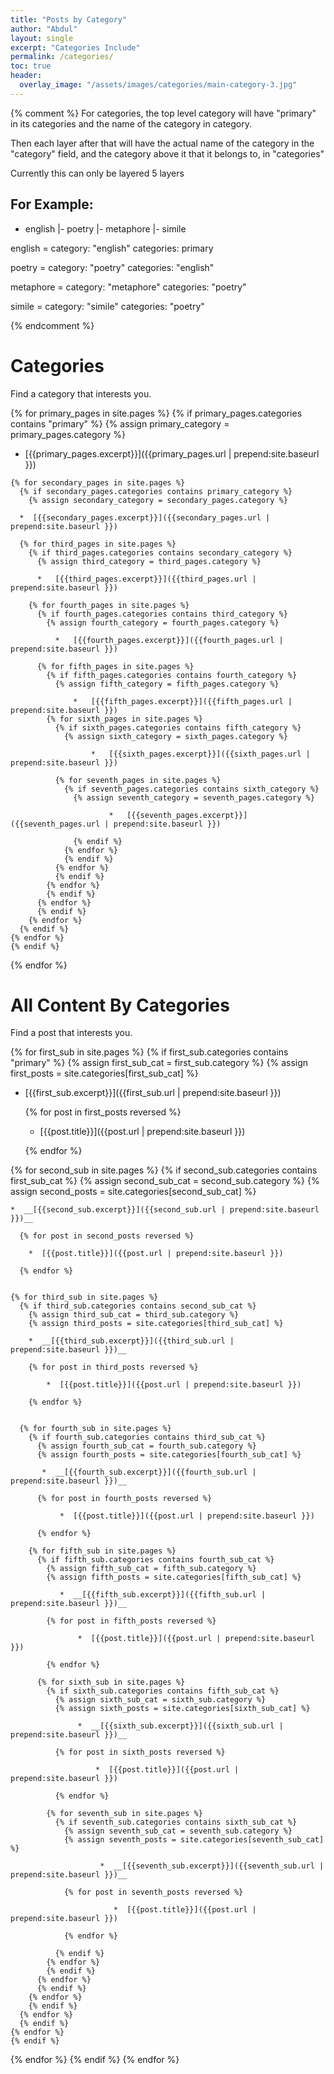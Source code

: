 ```yaml
---
title: "Posts by Category"
author: "Abdul"
layout: single
excerpt: "Categories Include"
permalink: /categories/
toc: true
header:
  overlay_image: "/assets/images/categories/main-category-3.jpg"
---
```


{% comment %}
For categories, the top level category will have "primary" in its categories and
the name of the category in category.

Then each layer after that will have the actual name of the category in the
"category" field, and the category above it that it belongs to, in "categories"

Currently this can only be layered 5 layers

For Example:
---------------
- english
|- poetry
 |- metaphore
 |- simile

english =
category: "english"
categories: primary

poetry =
category: "poetry"
categories: "english"

metaphore =
category: "metaphore"
categories: "poetry"

simile =
category: "simile"
categories: "poetry"

{% endcomment %}

# Categories
Find a category that interests you.

  {% for primary_pages in site.pages %}
    {% if primary_pages.categories contains "primary" %}
      {% assign primary_category = primary_pages.category %}

  *   [{{primary_pages.excerpt}}]({{primary_pages.url | prepend:site.baseurl }})

    {% for secondary_pages in site.pages %}
      {% if secondary_pages.categories contains primary_category %}
        {% assign secondary_category = secondary_pages.category %}

      *  [{{secondary_pages.excerpt}}]({{secondary_pages.url | prepend:site.baseurl }})

      {% for third_pages in site.pages %}
        {% if third_pages.categories contains secondary_category %}
          {% assign third_category = third_pages.category %}

          *   [{{third_pages.excerpt}}]({{third_pages.url | prepend:site.baseurl }})

        {% for fourth_pages in site.pages %}
          {% if fourth_pages.categories contains third_category %}
            {% assign fourth_category = fourth_pages.category %}

              *   [{{fourth_pages.excerpt}}]({{fourth_pages.url | prepend:site.baseurl }})

          {% for fifth_pages in site.pages %}
            {% if fifth_pages.categories contains fourth_category %}
              {% assign fifth_category = fifth_pages.category %}

                  *   [{{fifth_pages.excerpt}}]({{fifth_pages.url | prepend:site.baseurl }})
            {% for sixth_pages in site.pages %}
              {% if sixth_pages.categories contains fifth_category %}
                {% assign sixth_category = sixth_pages.category %}

                      *   [{{sixth_pages.excerpt}}]({{sixth_pages.url | prepend:site.baseurl }})

              {% for seventh_pages in site.pages %}
                {% if seventh_pages.categories contains sixth_category %}
                  {% assign seventh_category = seventh_pages.category %}

                          *   [{{seventh_pages.excerpt}}]({{seventh_pages.url | prepend:site.baseurl }})

                  {% endif %}
                {% endfor %}
                {% endif %}
              {% endfor %}
              {% endif %}
            {% endfor %}
            {% endif %}
          {% endfor %}
          {% endif %}
        {% endfor %}
      {% endif %}
    {% endfor %}
    {% endif %}
  {% endfor %}

# All Content By Categories
Find a post that interests you.

{% for first_sub in site.pages %}
  {% if first_sub.categories contains "primary" %}
    {% assign first_sub_cat = first_sub.category %}
    {% assign first_posts = site.categories[first_sub_cat] %}

*  [{{first_sub.excerpt}}]({{first_sub.url | prepend:site.baseurl }})

    {% for post in first_posts reversed %}

    *  [{{post.title}}]({{post.url | prepend:site.baseurl }})

    {% endfor %}


  {% for second_sub in site.pages %}
    {% if second_sub.categories contains first_sub_cat %}
      {% assign second_sub_cat = second_sub.category %}
      {% assign second_posts = site.categories[second_sub_cat] %}

    *  __[{{second_sub.excerpt}}]({{second_sub.url | prepend:site.baseurl }})__

      {% for post in second_posts reversed %}

        *  [{{post.title}}]({{post.url | prepend:site.baseurl }})

      {% endfor %}


    {% for third_sub in site.pages %}
      {% if third_sub.categories contains second_sub_cat %}
        {% assign third_sub_cat = third_sub.category %}
        {% assign third_posts = site.categories[third_sub_cat] %}

        *  __[{{third_sub.excerpt}}]({{third_sub.url | prepend:site.baseurl }})__

        {% for post in third_posts reversed %}

            *  [{{post.title}}]({{post.url | prepend:site.baseurl }})

        {% endfor %}


      {% for fourth_sub in site.pages %}
        {% if fourth_sub.categories contains third_sub_cat %}
          {% assign fourth_sub_cat = fourth_sub.category %}
          {% assign fourth_posts = site.categories[fourth_sub_cat] %}

           *  __[{{fourth_sub.excerpt}}]({{fourth_sub.url | prepend:site.baseurl }})__

          {% for post in fourth_posts reversed %}

               *  [{{post.title}}]({{post.url | prepend:site.baseurl }})

          {% endfor %}

        {% for fifth_sub in site.pages %}
          {% if fifth_sub.categories contains fourth_sub_cat %}
            {% assign fifth_sub_cat = fifth_sub.category %}
            {% assign fifth_posts = site.categories[fifth_sub_cat] %}

               *  __[{{fifth_sub.excerpt}}]({{fifth_sub.url | prepend:site.baseurl }})__

            {% for post in fifth_posts reversed %}

                   *  [{{post.title}}]({{post.url | prepend:site.baseurl }})

            {% endfor %}

          {% for sixth_sub in site.pages %}
            {% if sixth_sub.categories contains fifth_sub_cat %}
              {% assign sixth_sub_cat = sixth_sub.category %}
              {% assign sixth_posts = site.categories[sixth_sub_cat] %}

                   *  __[{{sixth_sub.excerpt}}]({{sixth_sub.url | prepend:site.baseurl }})__

              {% for post in sixth_posts reversed %}

                       *  [{{post.title}}]({{post.url | prepend:site.baseurl }})

              {% endfor %}

            {% for seventh_sub in site.pages %}
              {% if seventh_sub.categories contains sixth_sub_cat %}
                {% assign seventh_sub_cat = seventh_sub.category %}
                {% assign seventh_posts = site.categories[seventh_sub_cat] %}

                        *  __[{{seventh_sub.excerpt}}]({{seventh_sub.url | prepend:site.baseurl }})__

                {% for post in seventh_posts reversed %}

                           *  [{{post.title}}]({{post.url | prepend:site.baseurl }})

                {% endfor %}

              {% endif %}
            {% endfor %}
            {% endif %}
          {% endfor %}
          {% endif %}
        {% endfor %}
        {% endif %}
      {% endfor %}
      {% endif %}
    {% endfor %}
    {% endif %}
  {% endfor %}
  {% endif %}
{% endfor %}
